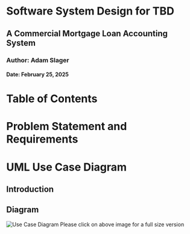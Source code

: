 # Software System Design for TBD

## A Commercial Mortgage Loan Accounting System

### Author: Adam Slager

#### Date: February 25, 2025

# Table of Contents

# Problem Statement and Requirements


# UML Use Case Diagram

## Introduction

## Diagram

![Use Case Diagram](/Images/use-case-diagram.png)
Please click on above image for a full size version

